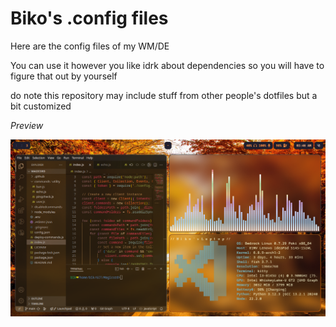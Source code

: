# Biko's .config files
Here are the config files of my WM/DE

You can use it however you like 
idrk about dependencies so you will have to figure that out by yourself

do note this repository may include stuff from other people's dotfiles but a bit customized

*Preview*


<img src=https://raw.githubusercontent.com/Bikoil/dotfiles/main/Preview.png>
